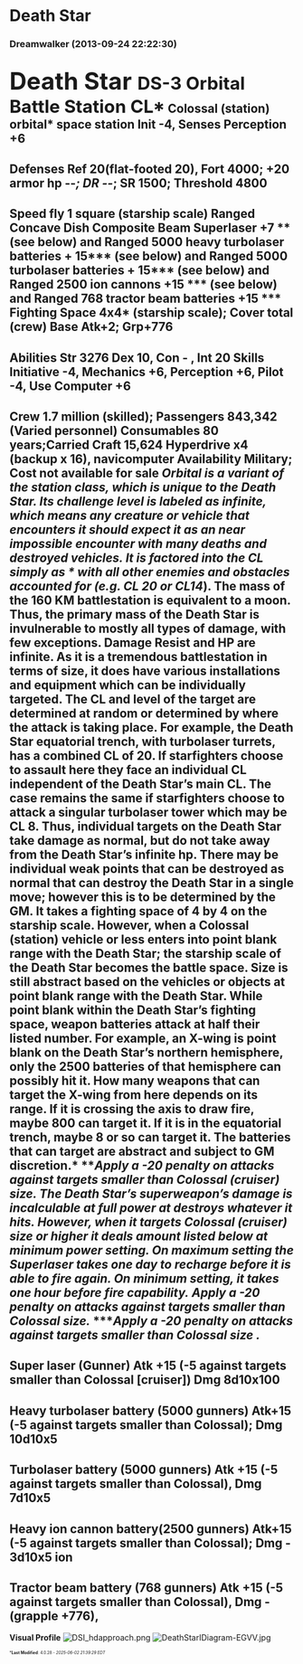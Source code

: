 # Death Star

### **Dreamwalker** (2013-09-24 22:22:30)

<span style="font-size: 2.00em;">**Death Star** </span>
<span style="font-size: 1.50em;">DS-3 Orbital Battle Station **CL***</span>
Colossal (station) orbital* space station
**Init** -4, **Senses** Perception +6
------------------------------------------------------------------------------------------------------------------------------------------------------------
**Defenses** Ref 20(flat-footed 20), Fort 4000; +20 armor
**hp** --*; **DR** --*; **SR** 1500; **Threshold** 4800
------------------------------------------------------------------------------------------------------------------------------------------------------------
**Speed** fly 1 square (starship scale)
**Ranged** Concave Dish Composite Beam Superlaser +7 ** (see below) and
**Ranged** 5000 heavy turbolaser batteries + 15*** (see below) and
**Ranged** 5000 turbolaser batteries + 15*** (see below) and
**Ranged** 2500 ion cannons +15 *** (see below) and
**Ranged** 768 tractor beam batteries +15 ***
**Fighting Space** 4x4* (starship scale); **Cover** total (crew)
**Base Atk**+2; **Grp**+776
----------------------------------------------------------------------------------------------------------------------------------------------------------
**Abilities** Str 3276 Dex 10, Con - , Int 20
**Skills** Initiative -4, Mechanics +6, Perception +6, Pilot -4, Use Computer +6
---------------------------------------------------------------------------------------------------------------------------------------------------------
**Crew** 1.7 million (skilled); **Passengers** 843,342 (Varied personnel)
**Consumables** 80 years;**Carried Craft** 15,624
**Hyperdrive** x4 (backup x 16), navicomputer
**Availability** Military; **Cost** not available for sale
**Orbital is a variant of the station class, which is unique to the Death Star. Its challenge level is labeled as infinite, which means any creature or vehicle that encounters it should expect it as an near impossible encounter with many deaths and destroyed vehicles. It is factored into the CL simply as * with all other enemies and obstacles accounted for (e.g. CL 20* or CL14*). The mass of the 160 KM battlestation is equivalent to a moon. Thus, the primary mass of the Death Star is invulnerable to mostly all types of damage, with few exceptions. Damage Resist and HP are infinite.
As it is a tremendous battlestation in terms of size, it does have various installations and equipment which can be individually targeted. The CL and level of the target are determined at random or determined by where the attack is taking place. For example, the Death Star equatorial trench, with turbolaser turrets, has a combined CL of 20. If starfighters choose to assault here they face an individual CL independent of the Death Star’s main CL. The case remains the same if starfighters choose to attack a singular turbolaser tower which may be CL 8. Thus, individual targets on the Death Star take damage as normal, but do not take away from the Death Star’s infinite hp. There may be individual weak points that can be destroyed as normal that can destroy the Death Star in a single move; however this is to be determined by the GM.
It takes a fighting space of 4 by 4 on the starship scale. However, when a Colossal (station) vehicle or less enters into point blank range with the Death Star; the starship scale of the Death Star becomes the battle space. Size is still abstract based on the vehicles or objects at point blank range with the Death Star. While point blank within the Death Star’s fighting space, weapon batteries attack at half their listed number. For example, an X-wing is point blank on the Death Star’s northern hemisphere, only the 2500 batteries of that hemisphere can possibly hit it. How many weapons that can target the X-wing from here depends on its range. If it is crossing the axis to draw fire, maybe 800 can target it. If it is in the equatorial trench, maybe 8 or so can target it. The batteries that can target are abstract and subject to GM discretion.*
***Apply a -20 penalty on attacks against targets smaller than Colossal (cruiser) size. The Death Star’s superweapon’s damage is incalculable at full power at destroys whatever it hits. However, when it targets Colossal (cruiser) size or higher it deals amount listed below at minimum power setting. On maximum setting the Superlaser takes one day to recharge before it is able to fire again. On minimum setting, it takes one hour before fire capability.* 
*Apply a -20 penalty on attacks against targets smaller than Colossal size.*
****Apply a -20 penalty on attacks against targets smaller than Colossal size .*
---------------------------------------------------------------------------------------------------------------------------------------------------------
**Super laser** (Gunner)
**Atk** +15 (-5 against targets smaller than Colossal [cruiser]) **Dmg** 8d10x100
---------------------------------------------------------------------------------------------------------------------------------------------------------
**Heavy turbolaser battery**  (5000 gunners)
 **Atk**+15 (-5 against targets smaller than Colossal); **Dmg** 10d10x5
---------------------------------------------------------------------------------------------------------------------------------------------------------
**Turbolaser battery**  (5000 gunners)
**Atk** +15 (-5 against targets smaller than Colossal), **Dmg** 7d10x5
---------------------------------------------------------------------------------------------------------------------------------------------------------
**Heavy ion cannon battery**(2500 gunners)
 **Atk**+15 (-5 against targets smaller than Colossal); **Dmg** - 3d10x5 ion
---------------------------------------------------------------------------------------------------------------------------------------------------------
**Tractor beam battery**  (768 gunners)
**Atk** +15 (-5 against targets smaller than Colossal), **Dmg** - (grapple +776),
---------------------------------------------------------------------------------------------------------------------------------------------------------
**Visual Profile**
![DSI_hdapproach.png](http://images.wikia.com/starwars/images/9/9d/DSI_hdapproach.png)
![DeathStarIDiagram-EGVV.jpg](http://images.wikia.com/starwars/images/a/a9/DeathStarIDiagram-EGVV.jpg)



<span style="font-size: 0.5em;">***Last Modified**: 4.0.28 - *2025-06-02 21:39:29 EDT*</span>